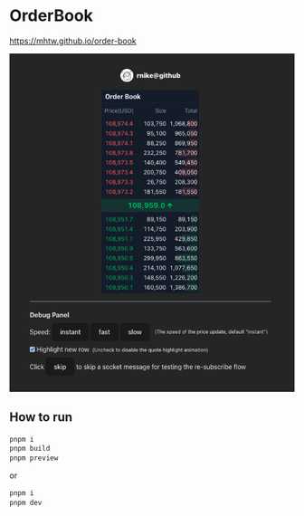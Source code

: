 # OrderBook

https://mhtw.github.io/order-book

![overview](./overview.png)

## How to run

```bash
pnpm i
pnpm build
pnpm preview
```

or

```bash
pnpm i
pnpm dev
```
